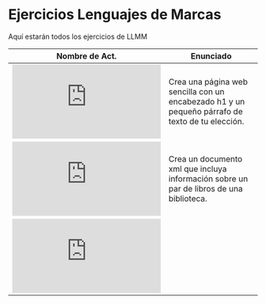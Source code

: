 # Ejercicios Lenguajes de Marcas

Aquí estarán todos los ejercicios de LLMM

Nombre de Act. | Enunciado
---------------|----------
![Actividad 1](https://github.com/manu00rm/Ejercicios-LLMM/blob/23e212ad128d57b942724451736f9ee234172be7/Tema1/Actividad1.md) | Crea una página web sencilla con un encabezado h1 y un pequeño párrafo de texto de tu elección.
![Actividad 2](https://github.com/manu00rm/Ejercicios-LLMM/blob/23e212ad128d57b942724451736f9ee234172be7/Tema1/Actividad2.md) | Crea un documento xml que incluya información sobre un par de libros de una biblioteca.
![Actividad 3](https://github.com/manu00rm/Ejercicios-LLMM/blob/23e212ad128d57b942724451736f9ee234172be7/Tema1/Actividad3.md) |
